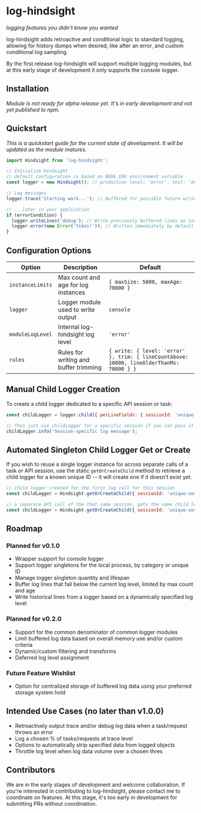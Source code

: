 # log-hindsight
_logging features you didn't know you wanted_

log-hindsight adds retroactive and conditional logic to standard logging, allowing for history dumps when desired, like after an error, and custom conditional log sampling.

By the first release log-hindsight will support multiple logging modules, but at this early stage of development it only supports the console logger.

## Installation
_Module is not ready for alpha release yet. It's in early development and not yet published to npm._

## Quickstart
_This is a quickstart guide for the current state of development. It will be updated as the module matures._

```javascript
import Hindsight from 'log-hindsight';

// Initialize Hindsight
// default configuration is based on NODE_ENV environment variable
const logger = new Hindsight(); // production level: 'error', test: 'debug', test-trace: 'trace'

// Log messages
logger.trace('Starting work...'); // Buffered for possible future write

// ...later in your application
if (errorCondition) {
  logger.writeLines('debug'); // Write previously buffered lines as context for the error
  logger.error(new Error('Yikes!')); // Written immediately by default log level
}
```

## Configuration Options

| Option            | Description                           | Default             |
|-------------------|---------------------------------------|---------------------|
| `instanceLimits`  | Max count and age for log instances   | `{ maxSize: 5000, maxAge: 70000 }` |
| `logger`          | Logger module used to write output    | `console`           |
| `moduleLogLevel`  | Internal log-hindsight log level      | `'error'`           |
| `rules`           | Rules for writing and buffer trimming | `{ write: { level: 'error' }, trim: { lineCountAbove: 10000, lineOlderThanMs: 70000 } }` |

## Manual Child Logger Creation

To create a child logger dedicated to a specific API session or task:

```javascript
const childLogger = logger.child({ perLineFields: { sessionId: 'unique-session-id' } });

// Then just use childLogger for a specific session if you can pass it around as needed
childLogger.info('Session-specific log message');
```

## Automated Singleton Child Logger Get or Create
If you wish to reuse a single logger instance for across separate calls of a task or API session, use the static `getOrCreateChild` method to retrieve a child logger for a known unique ID -- it will create one if it doesn't exist yet.

```javascript
// child logger created for the first log call for this session
const childLogger = Hindsight.getOrCreateChild({ sessionId: 'unique-session-1' });

// a separate API call of the that same session, gets the same child logger (if within the same process)
const childLogger = Hindsight.getOrCreateChild({ sessionId: 'unique-session-1' });
```

## Roadmap

### Planned for v0.1.0
- Wrapper support for console logger
- Support logger singletons for the local process, by category or unique ID
- Manage logger singleton quantity and lifespan
- Buffer log lines that fall below the current log level, limited by max count and age
- Write historical lines from a logger based on a dynamically specified log level

### Planned for v0.2.0
- Support for the common denominator of common logger modules
- Limit buffered log data based on overall memory use and/or custom criteria
- Dynamic/custom filtering and transforms
- Deferred log level assignment

### Future Feature Wishlist
- Option for centralized storage of buffered log data using your preferred storage system
hold

## Intended Use Cases (no later than v1.0.0)

 * Retroactively output trace and/or debug log data when a task/request throws an error
 * Log a chosen % of tasks/requests at trace level
 * Options to automatically strip specified data from logged objects
 * Throttle log level when log data volume over a chosen thres

## Contributors

We are in the early stages of development and welcome collaboration. If you're interested in contributing to log-hindsight, please contact me to coordinate on features. At this stage, it's too early in development for submitting PRs without coordination.


